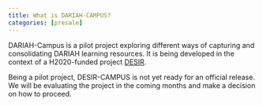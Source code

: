 ```yaml
---
title: What is DARIAH-CAMPUS?
categories: [presale]
---
```


DARIAH-Campus is a pilot project exploring different ways of capturing and consolidating DARIAH learning resources. It is being developed in the context of a H2020-funded project [DESIR](https://www.dariah.eu/activities/projects-and-affiliations/desir/).

Being a pilot project, DESIR-CAMPUS is not yet ready for an official release. We will be evaluating the project in the coming months and make a decision on how to proceed.
